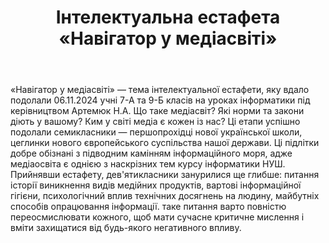 ﻿---
title: Інтелектуальна естафета «Навігатор у медіасвіті»
---

«Навігатор у медіасвіті» — тема інтелектуальної естафети, яку вдало подолали 06.11.2024 учні 7-А та 9-Б класів на уроках інформатики під керівництвом Артемюк Н.А. Що таке медіасвіт? Які норми та закони діють у вашому? Ким у світі медіа є кожен із нас? Ці етапи успішно подолали семикласники — першопрохідці нової української школи, цеглинки нового європейського суспільства нашої держави. Ці підлітки добре обізнані з підводним камінням інформаційного моря, адже медіаосвіта є однією з наскрізних тем курсу інформатики НУШ. Прийнявши естафету, дев'ятикласники занурилися ще глибше: питання історії виникнення видів медійних продуктів, вартові інформаційної гігієни, психологічний вплив технічних досягнень на людину, майбутніх способів опрацювання інформації. таке питання варто повністю переосмислювати кожного, щоб мати сучасне критичне мислення і вміти захищатися від будь-якого негативного впливу.

<slideshow />
